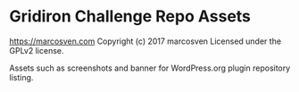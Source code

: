 # Gridiron Challenge Repo Assets #
https://marcosven.com
Copyright (c) 2017 marcosven
Licensed under the GPLv2 license.

Assets such as screenshots and banner for WordPress.org plugin repository listing.